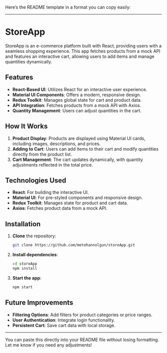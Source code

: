 Here’s the README template in a format you can copy easily:

---

# StoreApp

StoreApp is an e-commerce platform built with React, providing users with a seamless shopping experience. This app fetches products from a mock API and features an interactive cart, allowing users to add items and manage quantities dynamically.

## Features

- **React-Based UI**: Utilizes React for an interactive user experience.
- **Material UI Components**: Offers a modern, responsive design.
- **Redux Toolkit**: Manages global state for cart and product data.
- **API Integration**: Fetches products from a mock API with Axios.
- **Quantity Management**: Users can adjust quantities in the cart.

## How It Works

1. **Product Display**: Products are displayed using Material UI cards, including images, descriptions, and prices.
2. **Adding to Cart**: Users can add items to their cart and modify quantities directly from the product list.
3. **Cart Management**: The cart updates dynamically, with quantity adjustments reflected in the total price.

## Technologies Used

- **React**: For building the interactive UI.
- **Material UI**: For pre-styled components and responsive design.
- **Redux Toolkit**: Manages state for product and cart data.
- **Axios**: Fetches product data from a mock API.

## Installation

1. **Clone** the repository:
   ```bash
   git clone https://github.com/metehannolgun/storeApp.git
   ```
2. **Install dependencies**:
   ```bash
   cd storeApp
   npm install
   ```
3. **Start the app**:
   ```bash
   npm start
   ```

## Future Improvements

- **Filtering Options**: Add filters for product categories or price ranges.
- **User Authentication**: Integrate login functionality.
- **Persistent Cart**: Save cart data with local storage.

--- 

You can paste this directly into your README file without losing formatting. Let me know if you need any adjustments!
